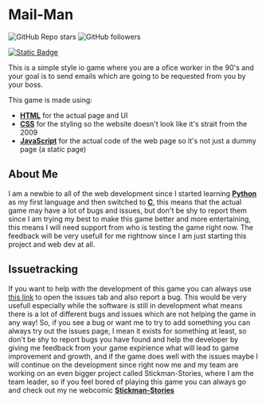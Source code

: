 # Mail-Man

![GitHub Repo stars](https://img.shields.io/github/stars/Capybaric123/Mail-Man?style=flat&logo=github)
![GitHub followers](https://img.shields.io/github/followers/Capybaric123?style=flat&logo=github&color=green)


[![Static Badge](https://img.shields.io/badge/Issues-green?style=flat&logo=github&labelColor=grey&link=https%3A%2F%2Fgithub.com%2FCapybaric123%2FMail-Man%2Fissues%2F)](https://github.com/Capybaric123/Mail-Man/issues)


This is a simple style io game where you are a ofice worker in the 90's and your goal is to send emails which are going to be requested from you by your boss.

This game is made using:

- **[HTML](https://html.com/)** for the actual page and UI
- **[CSS](https://en.wikipedia.org/wiki/CSS)** for the styling so the website doesn't look like it's strait from the 2009
- **[JavaScript](https://www.javascript.com/)** for the actual code of the web page so it's not just a dummy page (a static page)

## About Me

I am a newbie to all of the web development since I started learning **[Python](https://www.python.org/)** as my first language and then switched to **[C](https://en.wikipedia.org/wiki/C_(programming_language))**, this means that the actual game may have a lot of bugs and issues, but don't be shy to report them since I am trying my best to make this game better and more entertaining, this means I will need support from who is testing the game right now. The feedback will be very usefull for me rightnow since I am just starting this project and web dev at all.

## Issuetracking

If you want to help with the development of this game you can always use [this link](https://github.com/Capybaric123/Mail-Man/issues) to open the issues tab and also report a bug. This would be very usefull especially while the software is still in development what means there is a lot of different bugs and issues which are not helping the game in any way! So, if you see a bug or want me to try to add something you can always try out the issues page, I mean it exists for something at least, so don't be shy to report bugs you have found and help the developer by giving me feedback from your game expirience what will lead to game improvement and growth, and if the game does well with the issues maybe I will continue on the development since right now me and my team are working on an even bigger project called Stickman-Stories, where I am the team leader, so if you feel bored of playing this game you can always go and check out my ne webcomic **[Stickman-Stories](https://github.com/Capybaric123/Stickman-Stories/)**
